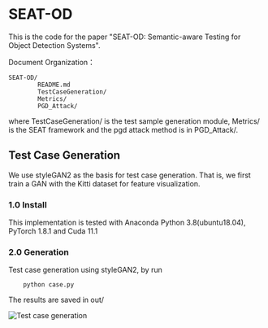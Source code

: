 # SEAT-OD
This is the code for the paper "SEAT-OD: Semantic-aware Testing for Object Detection Systems".

Document Organization：
```
SEAT-OD/
        README.md
        TestCaseGeneration/
        Metrics/
        PGD_Attack/
```
where TestCaseGeneration/ is the test sample generation module, Metrics/ is the SEAT framework and the pgd attack method is in PGD_Attack/.

## Test Case Generation
We use styleGAN2 as the basis for test case generation. That is, we first train a GAN with the Kitti dataset for feature visualization. 
### 1.0  Install
This implementation is tested with Anaconda Python  3.8(ubuntu18.04), PyTorch  1.8.1 and Cuda  11.1

### 2.0  Generation
Test case generation using styleGAN2, by run
```
    python case.py
```
The results are saved in out/

![Test case generation](图片链接)
